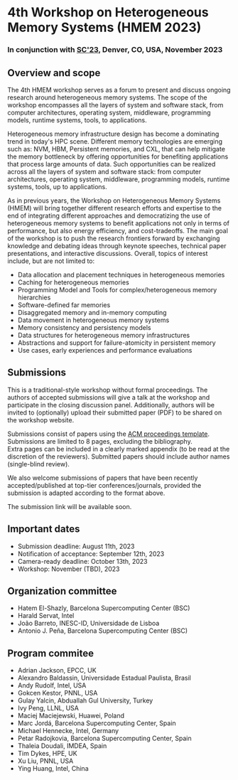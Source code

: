 # 4th Workshop on Heterogeneous Memory Systems (HMEM 2023)

### In conjunction with [SC'23](https://sc23.supercomputing.org), Denver, CO, USA, November 2023


## Overview and scope

The 4th HMEM workshop serves as a forum to present and discuss ongoing research around heterogeneous memory systems. The scope of the workshop encompasses all the layers of system and software stack, from computer architectures, operating system, middleware, programming models, runtime systems, tools, to applications.

Heterogeneous memory infrastructure design has become a dominating trend in today's HPC scene. Different memory technologies are emerging such as: NVM, HBM, Persistent memories, and CXL, that can help mitigate the memory bottleneck by offering opportunities for benefiting applications that process large amounts of data. Such opportunities can be realized across all the layers of system and software stack: from computer architectures, operating system, middleware, programming models, runtime systems, tools, up to applications.

As in previous years, the Workshop on Heterogeneous Memory Systems (HMEM) will bring together different research efforts and expertise to the end of integrating different approaches and democratizing the use of heterogeneous memory systems to benefit applications not only in terms of performance, but also energy efficiency, and cost-tradeoffs. The main goal of the workshop is to push the research frontiers forward by exchanging knowledge and debating ideas through keynote speeches, technical paper presentations, and interactive discussions. Overall, topics of interest include, but are not limited to: 

- Data allocation and placement techniques in heterogeneous memories
- Caching for heterogeneous memories
- Programming Model and Tools for complex/heterogeneous memory hierarchies
- Software-defined far memories
- Disaggregated memory and in-memory computing
- Data movement in heterogeneous memory systems 
- Memory consistency and persistency models
- Data structures for heterogeneous memory infrastructures
- Abstractions and support for failure-atomicity in persistent memory
- Use cases, early experiences and performance evaluations 

## Submissions

This is a traditional-style workshop without formal proceedings. The authors of accepted submissions will give a talk at the workshop and participate in the closing discussion panel. Additionally, authors will be invited to (optionally) upload their submitted paper (PDF) to be shared on the workshop website.

Submissions consist of papers using the [ACM proceedings template](https://www.acm.org/publications/proceedings-template). 
Submissions are limited to 8 pages, excluding the bibliography.  
Extra pages can be included in a clearly marked appendix (to be read at the discretion of the reviewers).
Submitted papers should include author names (single-blind review).

We also welcome submissions of papers that have been recently accepted/published at top-tier conferences/journals, provided the submission is adapted according to the format above.

The submission link will be available soon.


## Important dates

- Submission deadline: August 11th, 2023
- Notification of acceptance: September 12th, 2023
- Camera-ready deadline: October 13th, 2023
- Workshop: November (TBD), 2023


## Organization committee
- Hatem El-Shazly, Barcelona Supercomputing Center (BSC)
- Harald Servat, Intel
- João Barreto, INESC-ID, Universidade de Lisboa
- Antonio J. Peña, Barcelona Supercomputing Center (BSC)

## Program commitee

- Adrian Jackson, EPCC, UK
- Alexandro Baldassin, Universidade Estadual Paulista, Brasil
- Andy Rudolf, Intel, USA
- Gokcen Kestor, PNNL, USA
- Gulay Yalcin, Abduallah Gul University, Turkey
- Ivy Peng, LLNL, USA
- Maciej Maciejewski, Huawei, Poland
- Marc Jordá, Barcelona Supercomputing Center, Spain
- Michael Hennecke, Intel, Germany
- Petar Radojkovia, Barcelona Supercomputing Center, Spain
- Thaleia Doudali, IMDEA, Spain
- Tim Dykes, HPE, UK
- Xu Liu, PNNL, USA
- Ying Huang, Intel, China


